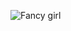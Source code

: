 ![Fancy girl](https://static1.squarespace.com/static/5a906fb55ffd202154b90396/5aa2278c8165f526f0f51ed3/5aa2279b71c10b1bece27e38/1520576412138/packets_intro.jpg?format=2500w)
